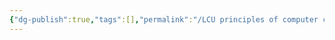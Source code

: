 ```yaml
---
{"dg-publish":true,"tags":[],"permalink":"/LCU principles of computer composition/微程序设计/","dgPassFrontmatter":true,"noteIcon":"","created":"2024-11-28T11:11:50.325+08:00","updated":"2025-03-30T15:10:00.930+08:00"}
---
```


